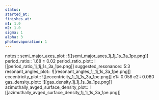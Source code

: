 ```yaml
---
status:
started_at:
finishes_at:
m1: 1.0
m2: 1.0
sigma: 1
alpha: 3
photoevaporation: 1
---
```


notes::
semi_major_axes_plot:: ![[semi_major_axes_1j_1j_1s_3a_1pe.png]]
period_ratio:: 1.68 ± 0.02
period_ratio_plot:: ![[period_ratio_1j_1j_1s_3a_1pe.png]]
suggested_resonance:: 5:3
resonant_angles_plot:: ![[resonant_angles_1j_1j_1s_3a_1pe.png]]
eccentricity_plot:: ![[eccentricity_1j_1j_1s_3a_1pe.png]]
e1:: 0.058
e2:: 0.080
gas_density_plot:: ![[gas_density_1j_1j_1s_3a_1pe.png]]
azimuthally_avged_surface_density_plot:: ![[azimuthally_avged_surface_density_1j_1j_1s_3a_1pe.png]]
